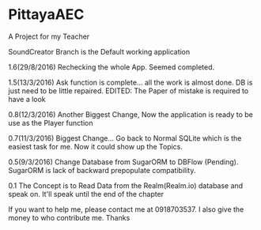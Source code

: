 # PittayaAEC
A Project for my Teacher

SoundCreator Branch is the Default working application

1.6(29/8/2016)
Rechecking the whole App. Seemed completed.

1.5(13/3/2016)
Ask function is complete... all the work is almost done. DB is just need to be little repaired.
EDITED: The Paper of mistake is required to have a look

0.8(12/3/2016)
Another Biggest Change, Now the application is ready to be use as the Player function

0.7(11/3/2016)
Biggest Change... Go back to Normal SQLite which is the easiest task for me.
Now it could show up the Topics.

0.5(9/3/2016)
Change Database from SugarORM to DBFlow (Pending).
SugarORM is lack of backward prepopulate compatibility.

0.1
The Concept is to Read Data from the Realm(Realm.io) database and speak on.
It'll speak until the end of the chapter

If you want to help me, please contact me at 0918703537. I also give the money to who contribute me.
Thanks
